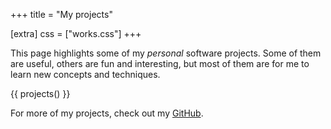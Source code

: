 +++
title = "My projects"

[extra]
css = ["works.css"]
+++

This page highlights some of my *personal* software projects. Some of them are
useful, others are fun and interesting, but most of them are for me to learn
new concepts and techniques.

{{ projects() }}

For more of my projects, check out my [GitHub](//github.com/ziap).
